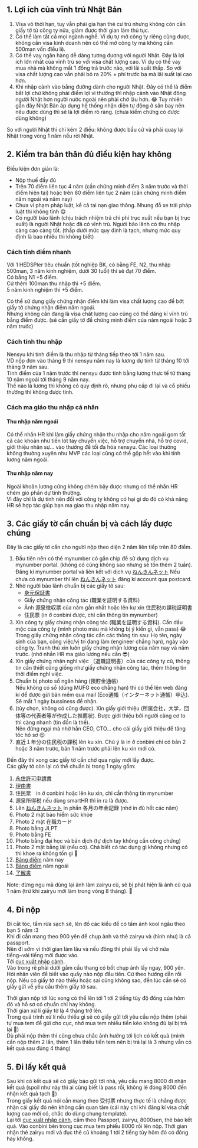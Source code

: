 ## 1. Lợi ích của vĩnh trú Nhật Bản
1. Visa vô thời hạn, tuy vẫn phải gia hạn thẻ cư trú nhưng không còn cần giấy tờ từ công ty nữa, giảm được thời gian làm thủ tục.
2. Có thể làm tất cả mọi ngành nghề. Ví dụ tự mở công ty riêng cũng được, không cần visa kinh doanh nên có thể mở công ty mà không cần 500man vốn điều lệ.
3. Có thể vay ngân hàng dễ dàng tương đương với người Nhật. Đây là lợi ích lớn nhất của vĩnh trú so với visa chất lượng cao.
   Ví dụ có thể vay mua nhà mà không mất 1 đồng trả trước nào, với lãi suất thấp. So với visa chất lượng cao vẫn phải bỏ ra 20% + phí trước bạ mà lãi suất lại cao hơn.
4. Khi nhập cảnh vào bằng đường dành cho người Nhật. Đây có thể là điểm bất lợi chứ không phải điểm lợi vì thường thì nhập cảnh vào Nhật đông người Nhật hơn người nước ngoài nên phải chờ lâu hơn. 😂 
   Tuy nhiên gần đây Nhật Bản áp dụng hệ thống nhận diện tự động ở sân bay nên nếu được dùng thì sẽ là lợi điểm rõ ràng. (chưa kiểm chứng có được dùng không)

So với người Nhật thì chỉ kém 2 điều: không được bầu cử và phải quay lại Nhật trong vòng 1 năm nếu rời Nhật.

## 2. Kiểm tra bản thân đủ điều kiện hay không
Điều kiện đơn giản là:
+ Nộp thuế đầy đủ
+ Trên 70 điểm liên tục 4 năm (cần chứng minh điểm 3 năm trước và thời điểm hiện tại) hoặc trên 80 điểm liên tục 2 năm (cần chứng minh điểm năm ngoái và năm nay)
+ Chưa vi phạm pháp luật, kể cả tai nạn giao thông. Nhưng đỗ xe trái pháp luật thì không tính 😋
+ Có người bảo lãnh (chịu trách nhiệm trả chi phí trục xuất nếu bạn bị trục xuất) là người Nhật hoặc đã có vĩnh trú. Người bảo lãnh có thu nhập càng cao càng tốt. (thấp dưới mức quy định là tạch, nhưng mức quy định là bao nhiêu thì không biết)

### Cách tính điểm nhanh
Với 1 HEDSPIer tiêu chuẩn (tốt nghiệp BK, có bằng FE, N2, thu nhập 500man, 3 năm kinh nghiệm, dưới 30 tuổi) thì sẽ đạt 70 điểm.  
Có bằng N1 +5 điểm.  
Cứ thêm 100man thu nhập thì +5 điểm.  
5 năm kinh nghiệm thì +5 điểm.  

Có thể sử dụng giấy chứng nhận điểm khi làm visa chất lượng cao để bớt giấy tờ chứng nhận điểm năm ngoái.  
Nhưng không cần đang là visa chất lượng cao cũng có thể đăng kí vĩnh trú bằng điểm được. (sẽ cần giấy tờ để chứng minh điểm của năm ngoái hoặc 3 năm trước)

### Cách tính thu nhập
Nensyu khi tính điểm là thu nhập từ tháng tiếp theo tới 1 năm sau.  
VD nộp đơn vào tháng 9 thì nensyu năm nay là lương dự tính từ tháng 10 tới tháng 9 năm sau.  
Tính điểm của 1 năm trước thì nensyu được tính bằng lương thực tế từ tháng 10 năm ngoái tới tháng 9 năm nay.  
Thế nào là lương thì không có quy định rõ, nhưng phụ cấp đi lại và cổ phiếu thưởng thì không được tính.  

### Cách ma giáo thu nhập cá nhân
#### Thu nhập năm ngoái
Có thể nhắn HR khi làm giấy chứng nhận thu nhập cho năm ngoái gom tất cả các khoản như tiền lót tay chuyển việc, hỗ trợ chuyển nhà, hỗ trợ covid, giới thiệu nhân sự... vào thưởng để tối đa hóa nensyu.
Các loại thưởng không thường xuyên như MVP các loại cũng có thể gộp hết vào khi tính lương năm ngoái.
####  Thu nhập năm nay
Ngoài khoản lương cứng không chém bậy được nhưng có thể nhắn HR chém gió phần dự tính thưởng.  
Vì đây chỉ là dự tính nên đối với công ty không có hại gì do đó có khả năng HR sẽ hợp tác giúp bạn ma giao thu nhập năm nay.

## 3. Các giấy tờ cần chuẩn bị và cách lấy được chúng
Đây là các giấy tờ cần cho người nộp theo diện 2 năm liên tiếp trên 80 điểm.
1. Đầu tiên nên có thẻ mynumber có gắn chip để sử dụng dịch vụ mynumber portal. (không có cũng không sao nhưng sẽ tốn thêm 2 tuần).
   Đăng kí mynumber portal và liên kết với dịch vụ [ねんきんネット](https://www.nenkin.go.jp/n_net/) 
   Nếu chưa có mynumber thì lên [ねんきんネット](https://www.nenkin.go.jp/n_net/) đăng kí account qua postcard.
2. Nhờ người bảo lãnh chuẩn bị các giấy tờ sau:
   + [身元保証書](https://www.moj.go.jp/isa/content/930002536.pdf)
   + Giấy chứng nhận công tác (職業を証明する資料)
   + Ảnh 源泉徴収票 của năm gần nhất hoặc lên kự xin 住民税の課税証明書
   + 住民票 (in ở conbini được, chỉ cần thông tin mynumber)
3. Xin công ty giấy chứng nhận công tác (職業を証明する資料). Cần dấu mộc của công ty (mình photo màu mà không bị ý kiến gì, vẫn pass) 😂  
   Trong giấy chứng nhận công tác cần các thông tin sau: Họ tên, ngày sinh của bạn, công việc/vị trí đang làm (engineer chẳng hạn), ngày vào công ty.
   Tranh thủ xin luôn giấy chứng nhận lương của năm nay và năm trước. (nhớ nhắn HR ma giáo lương nếu cần 😎)
4. Xin giấy chứng nhận nghỉ việc （退職証明書）của các công ty cũ, thông tin cần thiết cũng giống như giấy chứng nhận công tác, thêm thông tin thời điểm nghỉ việc.  
5. Chuẩn bị photo sổ ngân hàng (預貯金通帳)  
   Nếu không có sổ (dùng MUFG eco chẳng hạn) thì có thể lên web đăng kí để được gửi bản mềm qua mail (Eco通帳（インターネット通帳）申込). Sẽ mất 1 ngày bussiness để nhận.
6. (tùy chọn, không có cũng được). Xin giấy giới thiệu (所属会社，大学，団体等の代表者等が作成した推薦状). Được giới thiệu bởi người càng cơ to thì càng nhanh (tin đồn là thế).  
   Nên đừng ngại mà nhờ hẳn CEO, CTO... cho cái giấy giới thiệu để tăng tốc hồ sơ 😉  
7. 直近１年分の住民税の課税 lên ku xin. Chú ý là in ở conbini chỉ có bản 2 hoặc 3 năm trước, bản 1 năm trước phải lên ku xin mới có.

Đến đây thì xong các giấy tờ cần chờ qua ngày mới lấy được.  
Các giấy tờ còn lại có thể chuẩn bị trong 1 ngày gồm:  
1. [永住許可申請書](https://www.moj.go.jp/isa/content/930002836.xls)
2. [理由書](https://docs.google.com/document/d/1-ZmF3O-l-pkEhxecUyOPmOcQ4Mu0Mxqy/edit?usp=sharing&ouid=114885113589833778776&rtpof=true&sd=true)
3. 住民票　in ở conbini hoặc lên ku xin, chỉ cần thông tin mynumber
4. 源泉所得税 nếu dùng smartHR thì in ra là được.
5. Lên [ねんきんネット](https://www.nenkin.go.jp/n_net/) in phần 各月の年金記録 (nhớ in đủ hết các năm)
6. Photo 2 mặt bảo hiểm sức khỏe
7. Photo 2 mặt 在職カード
8. Photo bằng JLPT
9. Photo bằng FE
10. Photo bằng đại học và bản dịch (tự dịch tay không cần công chứng)
11. Photo 2 mặt bằng lái (nếu có). Chả biết có tác dụng gì không nhưng có thì khoe ra không tốn gì 🤣
12. [Bảng điểm](https://www.moj.go.jp/isa/publications/materials/newimmiact_3_evaluate_index.html) năm nay
13. [Bảng điểm](https://www.moj.go.jp/isa/publications/materials/newimmiact_3_evaluate_index.html) năm ngoái
14. [了解書](https://www.moj.go.jp/isa/content/001355579.pdf)

Note: đừng ngu mà dùng lại ảnh làm zairyu cũ, sẽ bị phát hiện là ảnh cũ quá 1 năm (trừ khi zairyu mới làm trong vòng 8 tháng). 🤣

## 4. Đi nộp
Đi cắt tóc, tắm rửa sạch sẽ, lên đồ các kiểu để có tấm ảnh kool ngầu theo bạn 5 năm :3  
Khi đi cần mang theo 900 yên để chụp ảnh và thẻ zairyu và (hình như) là cả passport.  
Nên đi sớm vì thời gian làm lâu và nếu đông thì phải lấy vé chờ nửa tiếng~vài tiếng mới được vào.  
Tới [cục xuất nhập cảnh](https://goo.gl/maps/Piz43mzYBZytNgD38).  
Vào trong rẽ phải dưới gầm cầu thang có bốt chụp ảnh lấy ngay, 900 yên.  
Hỏi nhân viên để biết vào quầy nào nộp đầu tiên. Cứ theo hướng dẫn rồi nộp. Nếu có giấy tờ nào thiếu hoặc sai cũng không sao, đến lúc cần sẽ có giấy gửi về yêu cầu thêm giấy tờ sau.  

Thời gian nộp tới lúc xong có thể lên tới 1 tới 2 tiếng tùy độ đông của hôm đó và hồ sơ có chuẩn chỉ hay không.  
Thời gian xử lí giấy tờ là 4 tháng trở lên.  
Trong quá trình xử lí nếu thiếu gì sẽ có giấy gửi tới yêu cầu nộp thêm (phải tự mua tem để gửi cho cục, nhớ mua tem nhiều tiền kẻo không đủ lại bị trả lại 🤣)  
Dù phải nộp thêm thì cũng chưa chắc ảnh hưởng tới lịch có kết quả (mình cần nộp thêm 2 lần, thêm 1 lần thiếu tiền tem nên bị trả lại là 3 nhưng vẫn có kết quả sau đúng 4 tháng)

## 5. Đi lấy kết quả
Sau khi có kết quả sẽ có giấy báo gửi tới nhà, yêu cầu mang 8000 đi nhận kết quả (spoil như này thì ai cũng biết là pass rồi, không lẽ đóng 8000 đến nhận kết quả tạch 🤣)  
Trong giấy kết quả nói cần mang theo 受付票 nhưng thực tế là chẳng được nhận cái giấy đó nên không cần quan tâm (cái này chỉ khi đăng kí visa chất lượng cao mới có, chắc do dùng chung template).  
Lại tới [cục xuất nhập cảnh](https://goo.gl/maps/Piz43mzYBZytNgD38), cầm theo Passport, zairyu, 8000sen, thẻ báo kết quả.
Vào conbini bên trong cục mua tem phiếu 8000 rồi lên nộp.
Thời gian nhận thẻ zairyu mới và đục thẻ cũ khoảng 1 tới 2 tiếng tùy hôm đó có đông hay không.
